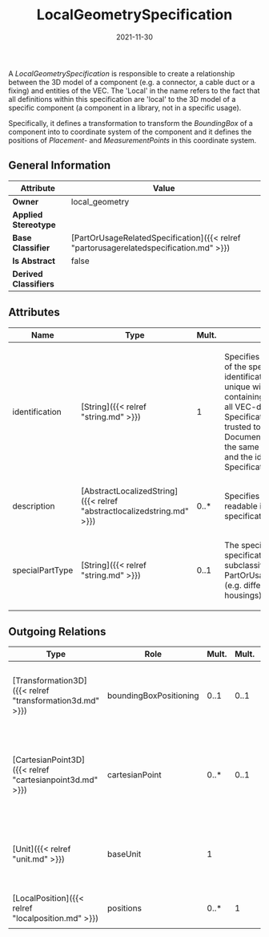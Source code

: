 ﻿---
title: LocalGeometrySpecification
toc: false
type: specs
date: "2021-11-30"
draft: false
specification: VEC
version: 2.0.0-rc1
documentType: "Recommendation"
elementType: Class
classes:
  - LocalGeometrySpecification
menu_name: vec-2.0.0-rc1
---
<p> A <i>LocalGeometrySpecification </i>is responsible to create a relationship between the 3D model of a component (e.g. a connector, a cable duct or a fixing)&#160;and entities of the VEC. The 'Local' in the name refers to the fact that all definitions within this specification are 'local' to the 3D model of a specific component (a component in a library, not in a specific usage).      </p>      <p> Specifically, it defines a transformation to transform the <i>BoundingBox</i> of a component into to coordinate system of the component and it defines the positions of <i>Placement-</i> and <i>MeasurementPoints</i> in this coordinate system.      </p>

## General Information

| Attribute               | Value |
|-------------------------|-------|
| **Owner**               | local_geometry |
| **Applied Stereotype**  |   |
| **Base Classifier**     | [PartOrUsageRelatedSpecification]({{< relref "partorusagerelatedspecification.md" >}})<br/>  |
| **Is Abstract**         | false |
| **Derived Classifiers** |   |

## Attributes
|  Name  |  Type  |  Mult.  |  Description  |  Owning Classifier  |
|--------|--------|---------|---------------|--------------|
|identification | [String]({{< relref "string.md" >}}) | 1 | <p> Specifies a unique identification of the specification. The identification is guaranteed to be unique within the document containing the specification. For all VEC-documents a Specification-instance can be trusted to be identical if the DocumentVersion-instance is the same (see DocumentVersion) and the identification of the Specification is the same.      </p> | [Specification]({{< relref "specification.md" >}}) |
|description | [AbstractLocalizedString]({{< relref "abstractlocalizedstring.md" >}}) | 0..* | <p> Specifies additional, human readable information about the specification.      </p> | [Specification]({{< relref "specification.md" >}}) |
|specialPartType | [String]({{< relref "string.md" >}}) | 0..1 | <p>The specialPartType allows the specification of subclassifications for a PartOrUsageRelatedSpecification (e.g. different types of connector housings).  </p> | [PartOrUsageRelatedSpecification]({{< relref "partorusagerelatedspecification.md" >}}) |

## Outgoing Relations
|    Type  |   Role   |   Mult.   |   Mult.   |   Description   |
|----------|----------|-----------|-----------|-----------------|
| [Transformation3D]({{< relref "transformation3d.md" >}}) | boundingBoxPositioning | 0..1 | 0..1 | <p> The transformation that defines the positioning of the bounding box in coordinate system of the component.      </p> |
| [CartesianPoint3D]({{< relref "cartesianpoint3d.md" >}}) | cartesianPoint | 0..* | 0..1 | <p> All <i>CartesianPoint3Ds</i> that are used in this <i>LocalGeometrySpecification.</i> All <i>CartesianPoint3Ds</i> are defined in relation to the coordinate system of the component.      </p> |
| [Unit]({{< relref "unit.md" >}}) | baseUnit | 1 |  | <p> The <i>Unit</i> in which all coordinates (e.g. cartesian points)&#160;are defined. Shall be a unit of length&#160;(e.g. millimetre).      </p> |
| [LocalPosition]({{< relref "localposition.md" >}}) | positions | 0..* | 1 | <p> All position defined by this <i>LocalGeometrySpecification.</i>      </p> |
